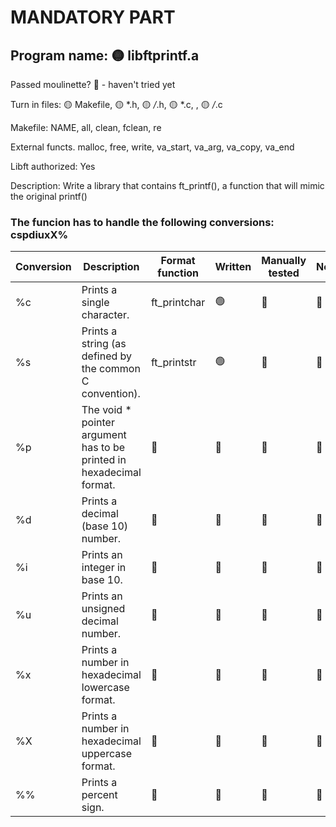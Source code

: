 # MANDATORY PART

 ## Program name: 🟡 libftprintf.a

 Passed moulinette? 🔴 - haven't tried yet

 Turn in files: 🟡 Makefile, 🟡 *.h, 🟡 */*.h, 🟡 *.c, , 🟡 */*.c

 Makefile: NAME, all, clean, fclean, re

 External functs. malloc, free, write, va_start, va_arg, va_copy, va_end

 Libft authorized: Yes

Description: Write a library that contains ft_printf(), a function that will mimic the original printf()

### The funcion has to handle the following conversions: cspdiuxX%

| Conversion | Description | Format function | Written | Manually tested | Norminetted | Final check | Francinetted |
| --------- | ------ | --- | ------- | ------ | ----------- | ----------- | ----------- |
| %c | Prints a single character. | ft_printchar | :green_circle: | :red_circle: | :red_circle: | :red_circle: | :red_circle: |
| %s | Prints a string (as defined by the common C convention). | ft_printstr | :green_circle: | :red_circle: | :red_circle: | :red_circle: | :red_circle: |
| %p | The void * pointer argument has to be printed in hexadecimal format. | 🔴 | 🔴 | :red_circle: | :red_circle: | :red_circle: | :red_circle: |
| %d | Prints a decimal (base 10) number. | 🔴 | 🔴 | :red_circle: | :red_circle: | :red_circle: | :red_circle: |
| %i | Prints an integer in base 10. | 🔴 | 🔴 | :red_circle: | :red_circle: | :red_circle: | :red_circle: |
| %u | Prints an unsigned decimal number. | 🔴 | 🔴 | :red_circle: | :red_circle: | :red_circle: | :red_circle: |
| %x | Prints a number in hexadecimal lowercase format. | 🔴 | 🔴 | :red_circle: | :red_circle: | :red_circle: | :red_circle: |
| %X | Prints a number in hexadecimal uppercase format. | 🔴 | 🔴 | :red_circle: | :red_circle: | :red_circle: | :red_circle: |
| %% | Prints a percent sign. | 🔴 | 🔴 | :red_circle: | :red_circle: | :red_circle: | :red_circle: |

